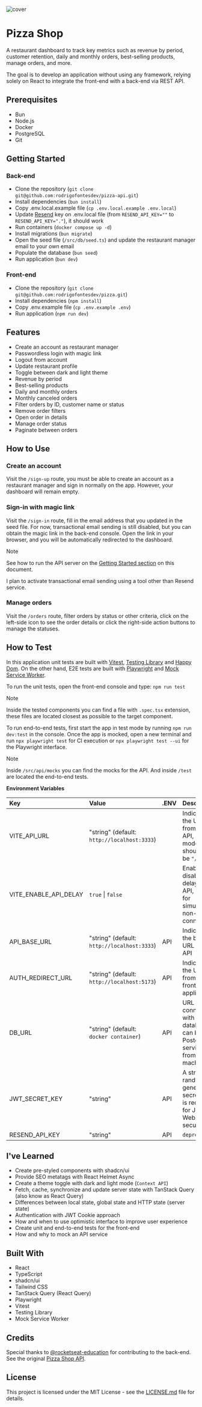 ![cover](https://github.com/user-attachments/assets/d6b16526-c4d6-4f36-ae40-46e2c9aa34d1)

# Pizza Shop

A restaurant dashboard to track key metrics such as revenue by period, customer retention, daily and monthly orders, best-selling products, manage orders, and more.

The goal is to develop an application without using any framework, relying solely on React to integrate the front-end with a back-end via REST API.

## Prerequisites

- Bun
- Node.js
- Docker
- PostgreSQL
- Git

## Getting Started

### Back-end

- Clone the repository (`git clone git@github.com:rodrigofontesdev/pizza-api.git`)
- Install dependencies (`bun install`)
- Copy .env.local.example file (`cp .env.local.example .env.local`)
- Update [Resend](https://resend.com) key on .env.local file (from `RESEND_API_KEY=""` to `RESEND_API_KEY="."`), it should work
- Run containers (`docker compose up -d`)
- Install migrations (`bun migrate`)
- Open the seed file (`/src/db/seed.ts`) and update the restaurant manager email to your own email
- Populate the database (`bun seed`)
- Run application (`bun dev`)

### Front-end

- Clone the repository (`git clone git@github.com:rodrigofontesdev/pizza.git`)
- Install dependencies (`npm install`)
- Copy .env.example file (`cp .env.example .env`)
- Run application (`npm run dev`)

## Features

- Create an account as restaurant manager
- Passwordless login with magic link
- Logout from account
- Update restaurant profile
- Toggle between dark and light theme
- Revenue by period
- Best-selling products
- Daily and monthly orders
- Monthly canceled orders
- Filter orders by ID, customer name or status
- Remove order filters
- Open order in details
- Manage order status
- Paginate between orders

## How to Use

### Create an account

Visit the `/sign-up` route, you must be able to create an account as a restaurant manager and sign in normally on the app. However, your dashboard will remain empty.

### Sign-in with magic link

Visit the `/sign-in` route, fill in the email address that you updated in the seed file. For now, transactional email sending is still disabled, but you can obtain the magic link in the back-end console. Open the link in your browser, and you will be automatically redirected to the dashboard.

> [!NOTE]
> See how to run the API server on the [Getting Started section](#getting-started) on this document.
> 
> I plan to activate transactional email sending using a tool other than Resend service.

### Manage orders

Visit the `/orders` route, filter orders by status or other criteria, click on the left-side icon to see the order details or click the right-side action buttons to manage the statuses.

## How to Test

In this application unit tests are built with [Vitest](https://github.com/vitest-dev/vitest), [Testing Library](https://github.com/testing-library/react-testing-library) and [Happy Dom](https://github.com/capricorn86/happy-dom). On the other hand, E2E tests are built with [Playwright](https://github.com/microsoft/playwright) and [Mock Service Worker](https://github.com/mswjs/msw).

To run the unit tests, open the front-end console and type: `npm run test`

> [!NOTE]
> Inside the tested components you can find a file with `.spec.tsx` extension, these files are located closest as possible to the target component.

To run end-to-end tests, first start the app in test mode by running `npm run dev:test` in the console. Once the app is mocked, open a new terminal and run `npx playwright test` for CI execution or `npx playwright test --ui` for the Playwright interface.

> [!NOTE]
> Inside `/src/api/mocks` you can find the mocks for the API. And inside `/test` are located the end-to-end tests.

**Environment Variables**

| Key  | Value | .ENV  | Description |
| :------------ | :------------ | :------------ | :------------ |
| VITE_API_URL | "string" (default: `http://localhost:3333`) |  | Indicates the URL from the API, in test mode should be `"/"`  |
| VITE_ENABLE_API_DELAY | `true` \| `false` |  | Enable or disable delay in the API, useful for simulating a non-local connection |
| API_BASE_URL | "string" (default: `http://localhost:3333`) | API | Indicates the base URL for the API |
| AUTH_REDIRECT_URL | "string" (default: `http://localhost:5173`) | API | Indicates the URL from the front-end application |
| DB_URL | "string" (default: `docker container`) | API | URL for connection with the database, can be any Postgres service from your machine |
| JWT_SECRET_KEY | "string" | API | A strong, randomly generated secret key is required for JSON Web Token security |
| RESEND_API_KEY | "string" | API | `deprecated` |

## I've Learned

- Create pre-styled components with shadcn/ui
- Provide SEO metatags with React Helmet Async
- Create a theme toggle with dark and light mode (`Context API`)
- Fetch, cache, synchronize and update server state with TanStack Query (also know as React Query)
- Differences between local state, global state and HTTP state (server state)
- Authentication with JWT Cookie approach
- How and when to use optimistic interface to improve user experience
- Create unit and end-to-end tests for the front-end
- How and why to mock an API service

## Built With

- React
- TypeScript
- shadcn/ui
- Tailwind CSS
- TanStack Query (React Query)
- Playwright
- Vitest
- Testing Library
- Mock Service Worker

## Credits

Special thanks to [@rocketseat-education](https://github.com/rocketseat-education) for contributing to the back-end. See the original [Pizza Shop API](https://github.com/rocketseat-education/pizzashop-api).

## License

This project is licensed under the MIT License - see the [LICENSE.md](LICENSE) file for details.
